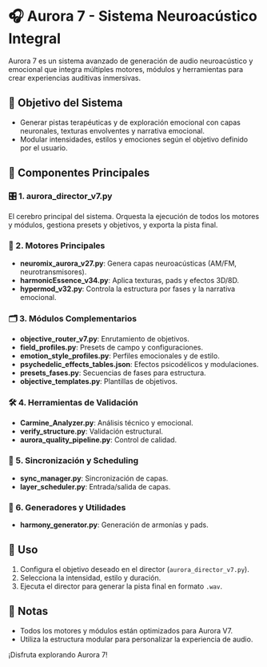 # 🎧 Aurora 7 - Sistema Neuroacústico Integral

Aurora 7 es un sistema avanzado de generación de audio neuroacústico y emocional que integra múltiples motores, módulos y herramientas para crear experiencias auditivas inmersivas.

## 🎯 Objetivo del Sistema

- Generar pistas terapéuticas y de exploración emocional con capas neuronales, texturas envolventes y narrativa emocional.
- Modular intensidades, estilos y emociones según el objetivo definido por el usuario.

## 🧠 Componentes Principales

### 🎛️ 1. aurora_director_v7.py
El cerebro principal del sistema. Orquesta la ejecución de todos los motores y módulos, gestiona presets y objetivos, y exporta la pista final.

### 🔌 2. Motores Principales
- **neuromix_aurora_v27.py**: Genera capas neuroacústicas (AM/FM, neurotransmisores).
- **harmonicEssence_v34.py**: Aplica texturas, pads y efectos 3D/8D.
- **hypermod_v32.py**: Controla la estructura por fases y la narrativa emocional.

### 🗂️ 3. Módulos Complementarios
- **objective_router_v7.py**: Enrutamiento de objetivos.
- **field_profiles.py**: Presets de campo y configuraciones.
- **emotion_style_profiles.py**: Perfiles emocionales y de estilo.
- **psychedelic_effects_tables.json**: Efectos psicodélicos y modulaciones.
- **presets_fases.py**: Secuencias de fases para estructura.
- **objective_templates.py**: Plantillas de objetivos.

### 🛠️ 4. Herramientas de Validación
- **Carmine_Analyzer.py**: Análisis técnico y emocional.
- **verify_structure.py**: Validación estructural.
- **aurora_quality_pipeline.py**: Control de calidad.

### 🔄 5. Sincronización y Scheduling
- **sync_manager.py**: Sincronización de capas.
- **layer_scheduler.py**: Entrada/salida de capas.

### 🎵 6. Generadores y Utilidades
- **harmony_generator.py**: Generación de armonías y pads.

## 🚀 Uso
1. Configura el objetivo deseado en el director (`aurora_director_v7.py`).
2. Selecciona la intensidad, estilo y duración.
3. Ejecuta el director para generar la pista final en formato `.wav`.

## 📌 Notas
- Todos los motores y módulos están optimizados para Aurora V7.
- Utiliza la estructura modular para personalizar la experiencia de audio.

¡Disfruta explorando Aurora 7!
